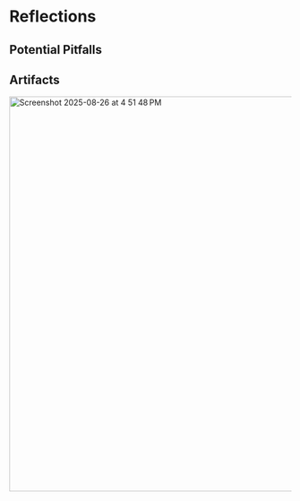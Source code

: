 # Reflections

## Potential Pitfalls

## Artifacts

<img width="1121" height="705" alt="Screenshot 2025-08-26 at 4 51 48 PM" src="https://github.com/user-attachments/assets/edd36b6c-ef3c-4566-96ae-bbdadbf7700b" />
